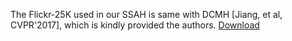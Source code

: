 The Flickr-25K used in our SSAH is same with DCMH [Jiang, et al, CVPR'2017], which is kindly provided the authors. [Download]()
